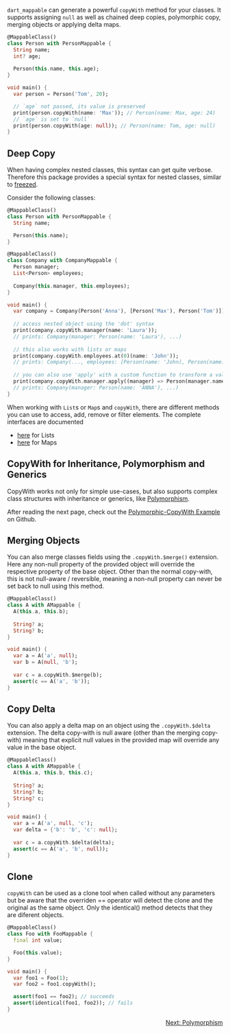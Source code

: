 `dart_mappable` can generate a powerful `copyWith` method for your classes. It supports assigning
`null` as well as chained deep copies, polymorphic copy, merging objects or applying delta maps.

```dart
@MappableClass()
class Person with PersonMappable {
  String name;
  int? age;
    
  Person(this.name, this.age);
}

void main() {
  var person = Person('Tom', 20);

  // `age` not passed, its value is preserved
  print(person.copyWith(name: 'Max')); // Person(name: Max, age: 24)
  // `age` is set to `null`
  print(person.copyWith(age: null)); // Person(name: Tom, age: null)
}
```

## Deep Copy

When having complex nested classes, this syntax can get quite verbose.
Therefore this package provides a special syntax for nested classes, similar to
[freezed](https://pub.dev/packages/freezed#deep-copy).

Consider the following classes:

```dart
@MappableClass()
class Person with PersonMappable {
  String name;

  Person(this.name);
}

@MappableClass()
class Company with CompanyMappable {
  Person manager;
  List<Person> employees;
  
  Company(this.manager, this.employees);
}

void main() {
  var company = Company(Person('Anna'), [Person('Max'), Person('Tom')]);
  
  // access nested object using the 'dot' syntax
  print(company.copyWith.manager(name: 'Laura')); 
  // prints: Company(manager: Person(name: 'Laura'), ...)
  
  // this also works with lists or maps
  print(company.copyWith.employees.at(0)(name: 'John')); 
  // prints: Company(..., employees: [Person(name: 'John), Person(name: 'Tom')])
  
  // you can also use 'apply' with a custom function to transform a value
  print(company.copyWith.manager.apply((manager) => Person(manager.name.toUpperCase())));
  // prints: Company(manager: Person(name: 'ANNA'), ...)
}
```

When working with `List`s or `Map`s and `copyWith`, there are different methods you can use to access, add, remove or filter elements.
The complete interfaces are documented

- [here](https://pub.dev/documentation/dart_mappable/latest/dart_mappable/ListCopyWith-class.html) for Lists
- [here](https://pub.dev/documentation/dart_mappable/latest/dart_mappable/MapCopyWith-class.html) for Maps

## CopyWith for Inheritance, Polymorphism and Generics

CopyWith works not only for simple use-cases, but also supports complex class structures with
inheritance or generics, like [Polymorphism](../topics/Polymorphism-topic.html).

After reading the next page, check out the [Polymorphic-CopyWith Example](https://github.com/schultek/dart_mappable/tree/main/examples/polymorph_copywith) on Github. 

## Merging Objects

You can also merge classes fields using the `.copyWith.$merge()` extension. Here any non-null property of the provided 
object will override the respective property of the base object. Other than the normal copy-with, this is not 
null-aware / reversible, meaning a non-null property can never be set back to null using this method.

```dart
@MappableClass()
class A with AMappable {
  A(this.a, this.b);
  
  String? a;
  String? b;
}

void main() {
  var a = A('a', null);
  var b = A(null, 'b');
  
  var c = a.copyWith.$merge(b);
  assert(c == A('a', 'b'));
}
```

## Copy Delta

You can also apply a delta map on an object using the `.copyWith.$delta` extension. The delta copy-with is null aware 
(other than the merging copy-with) meaning that explicit null values in the provided map will override any value in the base object.

```dart
@MappableClass()
class A with AMappable {
  A(this.a, this.b, this.c);
  
  String? a;
  String? b;
  String? c;
}

void main() {
  var a = A('a', null, 'c');
  var delta = {'b': 'b', 'c': null};
  
  var c = a.copyWith.$delta(delta);
  assert(c == A('a', 'b', null));
}
``` 

## Clone

`copyWith` can be used as a clone tool when called without any parameters but be aware that the overriden == operator will detect the clone and the original as the same object. Only the identical() method detects that they are diferent objects.

```dart
@MappableClass()
class Foo with FooMappable {
  final int value;

  Foo(this.value);
}

void main() {
  var foo1 = Foo(1);
  var foo2 = foo1.copyWith();

  assert(foo1 == foo2); // succeeds
  assert(identical(foo1, foo2)); // fails
}

``` 


<p align="right"><a href="../topics/Polymorphism-topic.html">Next: Polymorphism</a></p>
